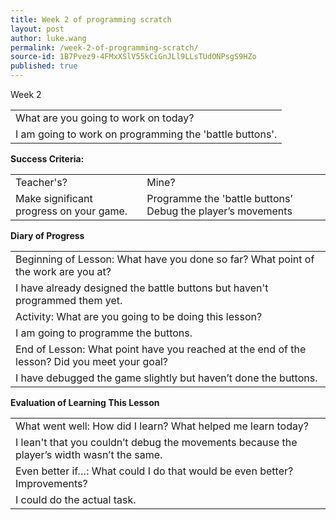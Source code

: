 ```yaml
---
title: Week 2 of programming scratch
layout: post
author: luke.wang
permalink: /week-2-of-programming-scratch/
source-id: 1B7Pvez9-4FMxXSlV55kCiGnJLl9LLsTUdONPsgS9HZo
published: true
---
```

Week 2

<table>
  <tr>
    <td>What are you going to work on today?</td>
  </tr>
  <tr>
    <td>I am going to work on programming the 'battle buttons'.</td>
  </tr>
</table>


**Success Criteria:**

<table>
  <tr>
    <td>Teacher's?</td>
    <td>Mine?</td>
  </tr>
  <tr>
    <td>Make significant progress on your game.
</td>
    <td>Programme the 'battle buttons’
Debug the player’s movements</td>
  </tr>
</table>


**Diary of Progress**

<table>
  <tr>
    <td>Beginning of Lesson: What have you done so far? What point of the work are you at?</td>
  </tr>
  <tr>
    <td>I have already designed the battle buttons but haven't programmed them yet.</td>
  </tr>
  <tr>
    <td>Activity:  What are you going to be doing this lesson? </td>
  </tr>
  <tr>
    <td>I am going to programme the buttons.</td>
  </tr>
  <tr>
    <td>End of Lesson: What point have you reached at the end of the lesson? Did you meet your goal? </td>
  </tr>
  <tr>
    <td>I have debugged the game slightly but haven’t done the buttons.</td>
  </tr>
</table>


**Evaluation of Learning This Lesson**

<table>
  <tr>
    <td>What went well: How did I learn? What helped me learn today? </td>
  </tr>
  <tr>
    <td>I lean't that you couldn’t debug the movements because the player’s width wasn’t the same.</td>
  </tr>
  <tr>
    <td>Even better if…: What could I do that would be even better? Improvements? </td>
  </tr>
  <tr>
    <td>I could do the actual task.</td>
  </tr>
</table>


